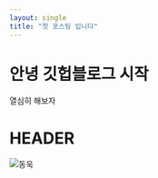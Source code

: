 ```yaml
---
layout: single
title: "첫 포스팅 입니다"
---
```

# 안녕 깃헙블로그 시작

열심히 해보자

# HEADER

![동욱](C:\Users\Playdata\Documents\GitHub\lucide99.github.io\images\2024-07-04-first\동욱.png)
